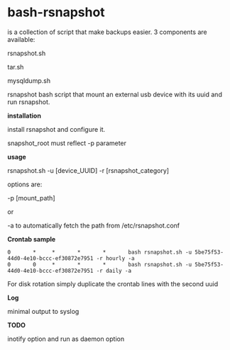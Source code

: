 # bash-rsnapshot

is a collection of script that make backups easier. 
3 components are available:

  rsnapshot.sh
  
  tar.sh
  
  mysqldump.sh

rsnapshot bash script that mount an external usb device with its uuid and run rsnapshot.




**installation**

  install rsnapshot and configure it.

  snapshot_root must reflect -p parameter

**usage**

rsnapshot.sh -u [device_UUID] -r [rsnapshot_category]

options are:

-p [mount_path]

or

-a to automatically fetch the path from /etc/rsnapshot.conf




**Crontab sample**

    0       *     *       *       *       bash rsnapshot.sh -u 5be75f53-44d0-4e10-bccc-ef30872e7951 -r hourly -a
    0       0     *       *       *       bash rsnapshot.sh -u 5be75f53-44d0-4e10-bccc-ef30872e7951 -r daily -a



For disk rotation simply duplicate the crontab lines with the second uuid

**Log**

minimal output to syslog

**TODO**

inotify option and run as daemon option



